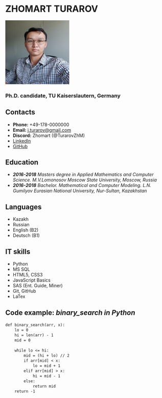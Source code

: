  # ZHOMART TURAROV

<img src="assets/turarov.jpg" width="200" height="200" />

### Ph.D. candidate, TU Kaiserslautern, Germany

## Contacts

* **Phone:** +49-178-0000000
* **Email:** j.turarov@gmail.com
* **Discord:** Zhomart (@TurarovZhM)
* [LinkedIn](https://www.linkedin.com/in/zhomart-turarov-b45580131/)
* [GitHub](https://github.com/turarovzhm)

## Education
* **_2016-2018_** _Masters degree in Applied Mathematics and Computer Science. M.V.Lomonosov Moscow State University, Moscow, Russia_
* **_2016-2018_** _Bachelor. Mathematical and Computer Modeling. L.N. Gumilyov Eurasian National University, Nur-Sultan, Kazakhstan_

## Languages
* Kazakh
* Russian
* English (B2)
* Deutsch (B1)

## IT skills
* Python
* MS SQL
* HTML5, CSS3
* JavaScript Basics
* SAS (Ent. Guide, Miner)
* Git, GitHub
* LaTex

## Code example: _binary_search in Python_
```
def binary_search(arr, x):
    lo = 0
    hi = len(arr) - 1
    mid = 0

    while lo <= hi:
        mid = (hi + lo) // 2
        if arr[mid] < x:
            lo = mid + 1
        elif arr[mid] > x:
            hi = mid - 1
        else:
            return mid
    return -1
```
